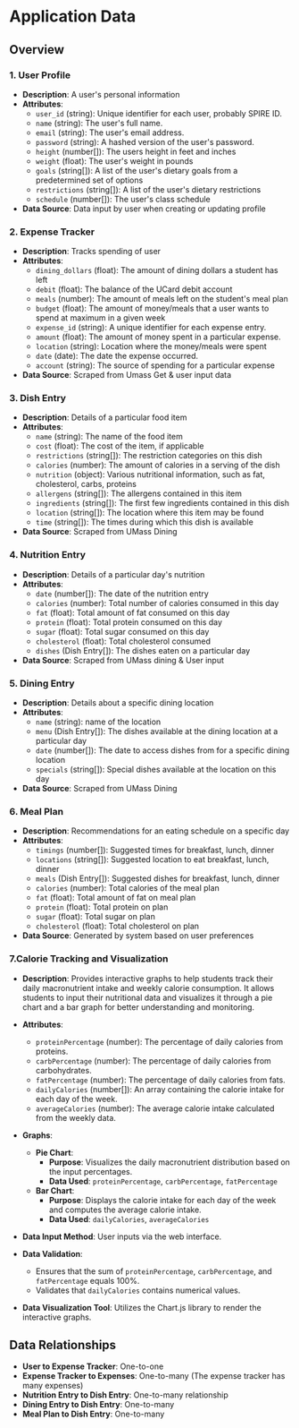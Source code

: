 # Application Data 

##  Overview

### 1. User Profile

- **Description**: A user's personal information
- **Attributes**:
  - `user_id` (string): Unique identifier for each user, probably SPIRE ID.
  - `name` (string): The user's full name.
  - `email` (string): The user's email address.
  - `password` (string): A hashed version of the user's password.
  - `height` (number[]): The users height in feet and inches
  - `weight` (float): The user's weight in pounds
  - `goals` (string[]): A list of the user's dietary goals from a predetermined set of options
  - `restrictions` (string[]): A list of the user's dietary restrictions
  - `schedule` (number[]): The user's class schedule
- **Data Source**: Data input by user when creating or updating profile

### 2. Expense Tracker

- **Description**: Tracks spending of user
- **Attributes**:
  - `dining_dollars` (float): The amount of dining dollars a student has left
  - `debit` (float): The balance of the UCard debit account
  - `meals` (number): The amount of meals left on the student's meal plan
  - `budget` (float): The amount of money/meals that a user wants to spend at maximum in a given week
  - `expense_id` (string): A unique identifier for each expense entry.
  - `amount` (float): The amount of money spent in a particular expense.
  - `location` (string): Location where the money/meals were spent
  - `date` (date): The date the expense occurred.
  - `account` (string): The source of spending for a particular expense
- **Data Source**: Scraped from Umass Get & user input data

### 3. Dish Entry

- **Description**: Details of a particular food item
- **Attributes**:
  - `name` (string): The name of the food item
  - `cost` (float): The cost of the item, if applicable
  - `restrictions` (string[]): The restriction categories on this dish
  - `calories` (number): The amount of calories in a serving of the dish
  - `nutrition` (object): Various nutritional information, such as fat, cholesterol, carbs, proteins
  - `allergens` (string[]): The allergens contained in this item
  - `ingredients` (string[]): The first few ingredients contained in this dish
  - `location` (string[]): The location where this item may be found
  - `time` (string[]): The times during which this dish is available
- **Data Source**: Scraped from UMass Dining


### 4. Nutrition Entry

- **Description**: Details of a particular day's nutrition
- **Attributes**:
  - `date` (number[]): The date of the nutrition entry
  - `calories` (number): Total number of calories consumed in this day
  - `fat` (float): Total amount of fat consumed on this day
  - `protein` (float): Total protein consumed on this day
  - `sugar` (float): Total sugar consumed on this day
  - `cholesterol` (float): Total cholesterol consumed
  - `dishes` (Dish Entry[]): The dishes eaten on a particular day
- **Data Source**: Scraped from UMass dining & User input


### 5. Dining Entry

 - **Description**: Details about a specific dining location
 - **Attributes**:
   - `name` (string): name of the location
   - `menu` (Dish Entry[]): The dishes available at the dining location at a particular day
   - `date` (number[]): The date to access dishes from for a specific dining location
   - `specials` (string[]): Special dishes available at the location on this day
 - **Data Source**: Scraped from UMass Dining

### 6. Meal Plan

  - **Description**: Recommendations for an eating schedule on a specific day
  - **Attributes**:
    - `timings` (number[]): Suggested times for breakfast, lunch, dinner
    - `locations` (string[]): Suggested location to eat breakfast, lunch, dinner
    - `meals` (Dish Entry[]): Suggested dishes for breakfast, lunch, dinner
    - `calories` (number): Total calories of the meal plan
    - `fat` (float): Total amount of fat on meal plan
    - `protein` (float): Total protein on plan
    - `sugar` (float): Total sugar on plan
    - `cholesterol` (float): Total cholesterol on plan
  - **Data Source**: Generated by system based on user preferences

### 7.Calorie Tracking and Visualization

- **Description**: Provides interactive graphs to help students track their daily macronutrient intake and weekly calorie consumption. It allows students to input their nutritional data and visualizes it through a pie chart and a bar graph for better understanding and monitoring.

- **Attributes**:
  - `proteinPercentage` (number): The percentage of daily calories from proteins.
  - `carbPercentage` (number): The percentage of daily calories from carbohydrates.
  - `fatPercentage` (number): The percentage of daily calories from fats.
  - `dailyCalories` (number[]): An array containing the calorie intake for each day of the week.
  - `averageCalories` (number): The average calorie intake calculated from the weekly data.

- **Graphs**:
  - **Pie Chart**:
    - **Purpose**: Visualizes the daily macronutrient distribution based on the input percentages.
    - **Data Used**: `proteinPercentage`, `carbPercentage`, `fatPercentage`
  - **Bar Chart**:
    - **Purpose**: Displays the calorie intake for each day of the week and computes the average calorie intake.
    - **Data Used**: `dailyCalories`, `averageCalories`

- **Data Input Method**: User inputs via the web interface.

- **Data Validation**:
  - Ensures that the sum of `proteinPercentage`, `carbPercentage`, and `fatPercentage` equals 100%.
  - Validates that `dailyCalories` contains numerical values.

- **Data Visualization Tool**: Utilizes the Chart.js library to render the interactive graphs.

## Data Relationships

- **User to Expense Tracker**: One-to-one
- **Expense Tracker to Expenses**: One-to-many (The expense tracker has many expenses)
- **Nutrition Entry to Dish Entry**: One-to-many relationship
- **Dining Entry to Dish Entry**: One-to-many
- **Meal Plan to Dish Entry**: One-to-many
